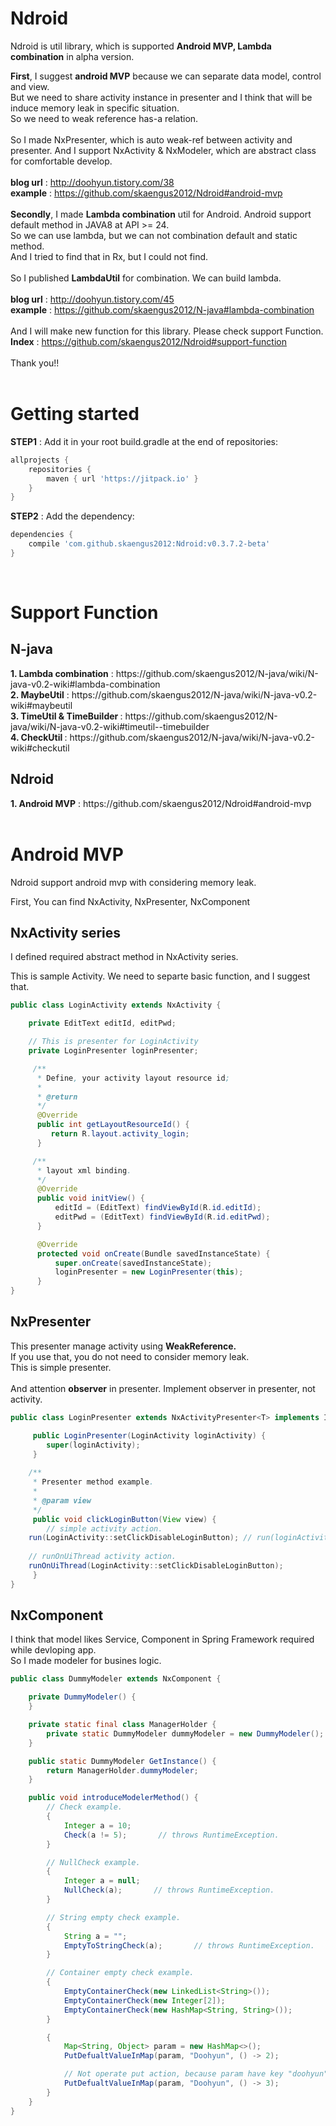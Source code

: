 # Ndroid

Ndroid is util library, which is supported <B>Android MVP, Lambda combination</B> in alpha version.

**First**, I suggest <B>android MVP</B> because we can separate data model, control and view.<br/>
But we need to share activity instance in presenter and I think that will be induce memory leak in specific situation. <br/>So we need to weak reference has-a relation. 
<br/><br/>
So I made NxPresenter, which is auto weak-ref between activity and presenter. 
And I support NxActivity & NxModeler, which are abstract class for comfortable develop.
<br/><br/>
<B>blog url</B> : http://doohyun.tistory.com/38<br/>
<B>example</B> : https://github.com/skaengus2012/Ndroid#android-mvp
<br/><br/>
**Secondly**, I made <B>Lambda combination</B> util for Android. 
Android support default method in JAVA8 at API >= 24. 
<Br/>
So we can use lambda, but we can not combination default and static method. 
<Br/>
And I tried to find that in Rx, but I could not find.
<Br/>
<Br/>
So I published <B>LambdaUtil</B> for combination. We can build lambda.
<Br/>
<Br/>
<B>blog url</B> : http://doohyun.tistory.com/45<br/>
<B>example</B> : https://github.com/skaengus2012/N-java#lambda-combination
<br/><br/>
And I will make new function for this library. Please check support Function.<br/>
<B>Index</B> : https://github.com/skaengus2012/Ndroid#support-function<br/><br/>
Thank you!!
<br/><br/>

# Getting started

<B>STEP1</B> : Add it in your root build.gradle at the end of repositories:
```gradle
allprojects {
    repositories {
        maven { url 'https://jitpack.io' }
    }
}
```

<B>STEP2</B> : Add the dependency:<br/>
```gradle
dependencies {
    compile 'com.github.skaengus2012:Ndroid:v0.3.7.2-beta'
}
```
<br/>

# Support Function

<H2>N-java</H2>
<B>1. Lambda combination</B> : https://github.com/skaengus2012/N-java/wiki/N-java-v0.2-wiki#lambda-combination<br/>
<B>2. MaybeUtil</B> : https://github.com/skaengus2012/N-java/wiki/N-java-v0.2-wiki#maybeutil<br/>
<B>3. TimeUtil & TimeBuilder </B> : https://github.com/skaengus2012/N-java/wiki/N-java-v0.2-wiki#timeutil--timebuilder <br/>
<B>4. CheckUtil </B> : https://github.com/skaengus2012/N-java/wiki/N-java-v0.2-wiki#checkutil <br/>

<H2>Ndroid</H2>
<B>1. Android MVP</B> : https://github.com/skaengus2012/Ndroid#android-mvp <br/><br/>

# Android MVP

Ndroid support android mvp with considering memory leak.

First, You can find NxActivity, NxPresenter, NxComponent

<H2>NxActivity series</H2>
I defined required abstract method in NxActivity series.

This is sample Activity. We need to separte basic function, and I suggest that.
```java
public class LoginActivity extends NxActivity {

    private EditText editId, editPwd;

    // This is presenter for LoginActivity
    private LoginPresenter loginPresenter;

     /**
      * Define, your activity layout resource id;
      *
      * @return
      */
      @Override
      public int getLayoutResourceId() {
         return R.layout.activity_login;
      }

     /**
      * layout xml binding.
      */
      @Override
      public void initView() {
          editId = (EditText) findViewById(R.id.editId);
          editPwd = (EditText) findViewById(R.id.editPwd);
      }

      @Override
      protected void onCreate(Bundle savedInstanceState) {
          super.onCreate(savedInstanceState);
          loginPresenter = new LoginPresenter(this);
      }
}
```
<H2>NxPresenter</H2>
This presenter manage activity using <B>WeakReference.</B><br/>
If you use that, you do not need to consider memory leak. <br/>
This is simple presenter.<br/><br/>
And attention <B>observer</B> in presenter. Implement observer in presenter, not activity.

```java
public class LoginPresenter extends NxActivityPresenter<T> implements ILoginServiceObserver {

     public LoginPresenter(LoginActivity loginActivity) {
        super(loginActivity);
     }
	
    /**
     * Presenter method example.
     *
     * @param view
     */
     public void clickLoginButton(View view) {
     	// simple activity action.
	run(LoginActivity::setClickDisableLoginButton);	// run(loginActivity -> loginActivity.setClickDisableLoginButton());
		
	// runOnUiThread activity action.
	runOnUiThread(LoginActivity::setClickDisableLoginButton);
     }
}
```
<h2>NxComponent</h2>
I think that model likes Service, Component in Spring Framework required while devloping app.<br/>
So I made modeler for busines logic.

```java
public class DummyModeler extends NxComponent {

    private DummyModeler() {
    }

    private static final class ManagerHolder {
        private static DummyModeler dummyModeler = new DummyModeler();
    }

    public static DummyModeler GetInstance() {
        return ManagerHolder.dummyModeler;
    }

    public void introduceModelerMethod() {
        // Check example.
        {
            Integer a = 10;
            Check(a != 5);       // throws RuntimeException.
        }

        // NullCheck example.
        {
            Integer a = null;
            NullCheck(a);       // throws RuntimeException.
        }

        // String empty check example.
        {
            String a = "";
            EmptyToStringCheck(a);       // throws RuntimeException.
        }

        // Container empty check example.
        {
            EmptyContainerCheck(new LinkedList<String>());                      // throws RuntimeException.
            EmptyContainerCheck(new Integer[2]);                                // throws RuntimeException.
            EmptyContainerCheck(new HashMap<String, String>());                 // throws RuntimeException.
        }

        {
            Map<String, Object> param = new HashMap<>();
            PutDefualtValueInMap(param, "Doohyun", () -> 2);

            // Not operate put action, because param have key "doohyun"
            PutDefualtValueInMap(param, "Doohyun", () -> 3);
        }
    }
}
```
